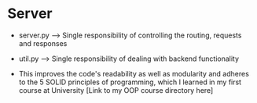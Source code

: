 # Server


- server.py --> Single responsibility of controlling the routing, requests and responses

- util.py   --> Single responsibility of dealing with backend functionality


- This improves the code's readability as well as modularity and adheres to the 5 SOLID principles of programming, which I learned in my first course at University [Link to my OOP course directory here]